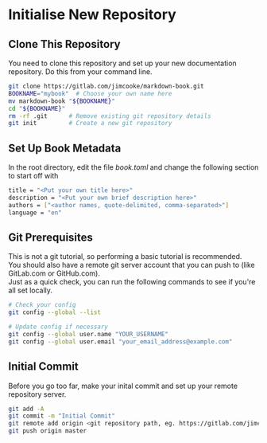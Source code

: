 # Initialise New Repository

## Clone This Repository

You need to clone this repository and set up your new documentation
repository.  Do this from your command line.

```bash
git clone https://gitlab.com/jimcooke/markdown-book.git
BOOKNAME="mybook"  # Choose your own name here
mv markdown-book "${BOOKNAME}"
cd "${BOOKNAME}"
rm -rf .git      # Remove existing git repository details
git init         # Create a new git repository
```

## Set Up Book Metadata

In the root directory, edit the file *book.toml* and change the following
section to start off with

```bash
title = "<Put your own title here>"
description = "<Put your own brief description here>"
authors = ["<author names, quote-delimited, comma-separated>"]
language = "en"
```

## Git Prerequisites

This is not a git tutorial, so performing a basic tutorial is recommended.  
You should also have a remote git server account that you can push to
(like GitLab.com or GitHub.com).  
Just as a quick check, you can run the following commands to see if you're all
set locally.

```bash
# Check your config
git config --global --list

# Update config if necessary
git config --global user.name "YOUR_USERNAME"
git config --global user.email "your_email_address@example.com"
```

## Initial Commit

Before you go too far, make your inital commit and set up your remote repository
server.

```bash
git add -A
git commit -m "Initial Commit"
git remote add origin <git repository path, eg. https://gitlab.com/jimcooke/mybook.git>
git push origin master
```
